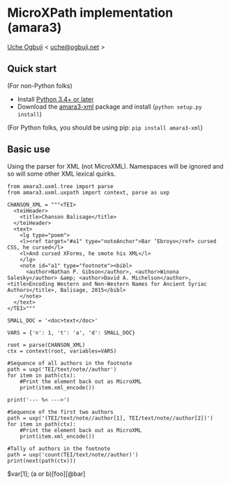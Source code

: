 # MicroXPath implementation (amara3)

[Uche Ogbuji](http://uche.ogbuji.net) < uche@ogbuji.net >

## Quick start

(For non-Python folks)

* Install [Python 3.4+ or later](https://www.python.org/downloads/)
* Download the [amara3-xml](https://pypi.python.org/pypi/amara3-xml) package and install (`python setup.py install`)

(For Python folks, you should be using pip: `pip install amara3-xml`)

## Basic use

Using the parser for XML (not MicroXML). Namespaces will be ignored and so will some other XML lexical quirks.

    from amara3.uxml.tree import parse
    from amara3.uxml.uxpath import context, parse as uxp
    
    CHANSON_XML = """<TEI>
      <teiHeader>
        <title>Chanson Balisage</title>
      </teiHeader>
      <text>
        <lg type="poem">
        <l><ref target="#a1" type="noteAnchor">Bar ‘Ebroyo</ref> cursed CSS, he cursed</l>
        <l>And cursed XForms, he smote his XML</l>
        </lg>
        <note id="a1" type="footnote"><bibl>
          <author>Nathan P. Gibson</author>, <author>Winona Salesky</author> &amp; <author>David A. Michelson</author>, <title>Encoding Western and Non-Western Names for Ancient Syriac Authors</title>, Balisage, 2015</bibl>
        </note>
      </text>
    </TEI>"""
    
    SMALL_DOC = '<doc>text</doc>'
    
    VARS = {'n': 1, 't': 'a', 'd': SMALL_DOC}
    
    root = parse(CHANSON_XML)
    ctx = context(root, variables=VARS)
    
    #Sequence of all authors in the footnote
    path = uxp('TEI/text/note//author')
    for item in path(ctx):
        #Print the element back out as MicroXML
        print(item.xml_encode())
    
    print('--- %< --->')
    
    #Sequence of the first two authors
    path = uxp('(TEI/text/note//author[1], TEI/text/note//author[2])')
    for item in path(ctx):
        #Print the element back out as MicroXML
        print(item.xml_encode())
        
    #Tally of authors in the footnote
    path = uxp('count(TEI/text/note//author)')
    print(next(path(ctx)))


$var[1]; (a or b)[foo][@bar]
